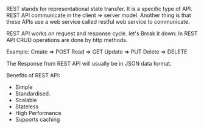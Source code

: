 REST stands for representational state transfer. It is a specific type of API. REST API communicate in the client => server model. Another thing is that these APIs use a web service called restful web service to communicate.

REST API works on request and response cycle. let's Break it down:
In REST API CRUD operations are done by http methods.

Example:
Create => POST
Read => GET
Update => PUT
Delete => DELETE

The Response from REST API will usually  be in JSON data format.


Benefits of REST API:
- Simple
- Standardised.
- Scalable
- Stateless
- High Performance 
- Supports caching

